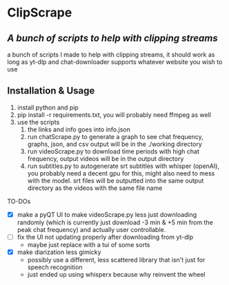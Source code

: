 # ClipScrape
## _A bunch of scripts to help with clipping streams_
a bunch of scripts I made to help with clipping streams, it should work as long as yt-dlp and chat-downloader supports whatever website you wish to use
## Installation & Usage
1. install python and pip
2. pip install -r requirements.txt, you will probably need ffmpeg as well
3. use the scripts
    1. the links and info goes into info.json
    2. run chatScrape.py to generate a graph to see chat frequency, graphs, json, and csv output will be in the ./working directory
    3. run videoScrape.py to download time periods with high chat frequency, output videos will be in the output directory
    4. run subtitles.py to autogenerate srt subtitles with whisper (openAI), you probably need a decent gpu for this, might also need to mess with the model. srt files will be outputted into the same output directory as the videos with the same file name

TO-DOs
- [x] make a pyQT UI to make videoScrape.py less just downloading randomly (which is currently just download -3 min & +5 min from the peak chat frequency) and actually user controllable.
- [ ] fix the UI not updating properly after downloading from yt-dlp
    - maybe just replace with a tui of some sorts
- [x] make diarization less gimicky
    - possibly use a different, less scattered library that isn't just for speech recognition
    - just ended up using whisperx because why reinvent the wheel
